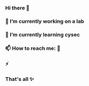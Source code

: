 ### Hi there 👋
### :telescope: I’m currently working on a lab
### :seedling: I’m currently learning cysec
### :mailbox: How to reach me: :leaves:
### :zap: 
### That's all ✨


<!--
**WandaVersion/WandaVersion** is a ✨ _special_ ✨ repository because its `README.md` (this file) appears on your GitHub profile.

Here are some ideas to get you started:

- 🔭 I’m currently working on ...
- 🌱 I’m currently learning ...
- 👯 I’m looking to collaborate on ...
- 🤔 I’m looking for help with ...
- 💬 Ask me about ...
- 📫 How to reach me: ...
- 😄 Pronouns: ...
- ⚡ Fun fact: ...
-->
